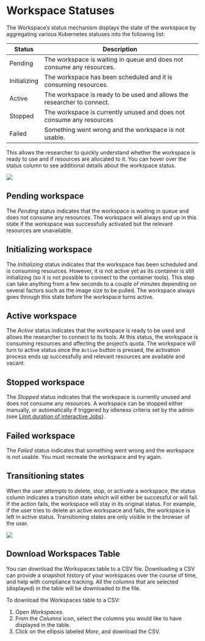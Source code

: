 # Workspace Statuses

The Workspace’s status mechanism displays the state of the workspace by aggregating various Kubernetes statuses into the following list:

| Status | Description |
|--------|-------------|
| Pending | The workspace is waiting in queue and does not consume any resources.  |
| Initializing | The workspace has been scheduled and it is consuming resources. |
| Active | The workspace is ready to be used and allows the researcher to connect. |
| Stopped | The workspace is currently unused and does not consume any resources |
| Failed | Something went wrong and the workspace is not usable. | 

This allows the researcher to quickly understand whether the workspace is ready to use and if resources are allocated to it. You can hover over the status column to see additional details about the workspace status.

![](img/9-hover-status.png)

## Pending workspace
The *Pending* status indicates that the workspace is waiting in queue and does not consume any resources. The workspace will always end up in this state if the workspace was successfully activated but the relevant resources are unavailable.

## Initializing workspace

The *Initializing* status indicates that the workspace has been scheduled and is consuming resources. However, it is not active yet as its container is still initializing (so it is not possible to connect to the container tools). This step can take anything from a few seconds to a couple of minutes depending on several factors such as the image size to be pulled. The workspace always goes through this state before the workspace turns active.

## Active workspace
The *Active* status indicates that the workspace is ready to be used and allows the researcher to connect to its tools. At this status, the workspace is consuming resources and affecting the project’s quota. The workspace will turn to active status once the `Active` button is pressed, the activation process ends up successfully and relevant resources are available and vacant.

## Stopped workspace
The *Stopped* status indicates that the workspace is currently unused and does not consume any resources. A workspace can be stopped either manually, or automatically if triggered by idleness criteria set by the admin (see [Limit duration of interactive Jobs](../../../platform-admin/aiinitiatives/org/scheduling-rules.md)).

## Failed workspace

The *Failed* status indicates that something went wrong and the workspace is not usable. You must recreate the workspace and try again.

## Transitioning states

When the user attempts to delete, stop, or activate a workspace, the status column indicates a transition state which will either be successful or will fail. If the action fails, the workspace will stay in its original status. For example, if the user tries to delete an active workspace and fails, the workspace is left in active status. Transitioning states are only visible in the browser of the user.

![](img/10-transitioning-state.png)

## Download Workspaces Table

You can download the Workspaces table to a CSV file. Downloading a CSV can provide a snapshot history of your workspaces over the course of time, and help with compliance tracking. All the columns that are selected (displayed) in the table will be downloaded to the file.

To download the Workspaces table to a CSV:

1. Open *Workspaces*.
2. From the *Columns* icon, select the columns you would like to have displayed in the table.
3. Click on the ellipsis labeled *More*, and download the CSV.
